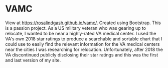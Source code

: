 # VAMC
View at https://rosalindgash.github.io/vamc/.
Created using Bootstrap.
This is a passion project. As a US military veteran who was gearing up to relocate, I wanted to be near a highly-rated VA medical center. I used the VA's own 2018 star ratings to produce a searchable and sortable chart that I could use to easily find the relevant information for the VA medical centers near the cities I was researching for relocation. Unfortunately, after 2018 the VA discontinued publicly disclosing their star ratings and this was the first and last version of my site.
